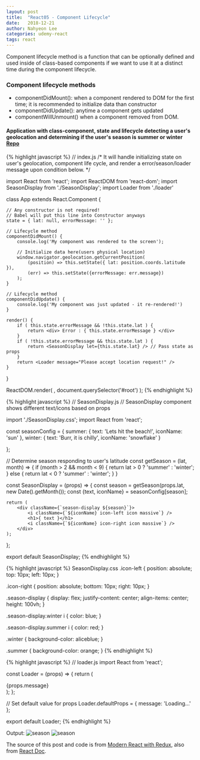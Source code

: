 ```yaml
---
layout: post
title:  "React05 - Component Lifecycle"
date:   2018-12-21
author: Nahyeon Lee
categories: udemy-react
tags: react
---
```

Component lifecycle method is a function that can be optionally defined and used inside of class-based components if we want to use it at a distinct time during the component lifecycle.

### Component lifecycle methods
* componentDidMount(): when a component rendered to DOM for the first time; it is recommended to initialize data than constructor 
* componentDidUpdate(): anytime a component gets updated 
* componentWillUnmount() when a component removed from DOM. 

#### Application with class-component, state and lifecycle detecting a user's geolocation and determining if the user's season is summer or winter [Repo][app-repo]
{% highlight javascript  %}
// index.js
/* It will handle initializing state on user's geolocation, 
component life cycle, and render a error/season/loader message upon condition below. */

import React from 'react';
import ReactDOM from 'react-dom';
import SeasonDisplay from './SeasonDisplay';
import Loader from './loader'

class App extends React.Component {

    // Any constructor is not required!
    // Babel will put this line into Constructor anyways
    state = { lat: null, errorMessage: '' }; 

    // Lifecycle method
    componentDidMount() {
        console.log('My component was rendered to the screen');
        
        // Initialize data here(users physical location)
        window.navigator.geolocation.getCurrentPosition(
            (position) => this.setState({ lat: position.coords.latitude }), 
            (err) => this.setState({errorMessage: err.message})
        );
    }

    // Lifecycle method
    componentDidUpdate() {
        console.log('My component was just updated - it re-rendered!')
    }
    
    render() {
        if ( this.state.errorMessage && !this.state.lat ) {
            return <div> Error : { this.state.errorMessage } </div>
        }
        if ( !this.state.errorMessage && this.state.lat ) {
            return <SeasonDisplay let={this.state.lat} /> // Pass state as props
        }
        return <Loader message="Please accept location request!" />
    }
}

ReactDOM.render(
    <App />,
    document.querySelector('#root')
);
{% endhighlight %}

{% highlight javascript  %}
// SeasonDisplay.js
// SeasonDisplay component shows different text/icons based on props

import './SeasonDisplay.css';
import React from 'react';

const seasonConfig = {
    summer: {
        text: 'Lets hit the beach!',
        iconName: 'sun'
    },
    winter: {
        text: 'Burr, it is chilly',
        iconName: 'snowflake'
    }

};

// Determine season responding to user's latitude
const getSeason = (lat, month) => {
    if (month > 2 && month < 9) {
       return lat > 0 ? 'summer' : 'winter'; 
    } else {
       return lat < 0 ? 'summer' : 'winter'; 
    }
}

const SeasonDisplay = (props) => {
    const season = getSeason(props.lat, new Date().getMonth());
    const {text, iconName} = seasonConfig[season];

    return (
        <div className={`season-display ${season}`}>
            <i className={`${iconName} icon-left icon massive`} />
            <h1>{ text }</h1>
            <i className={`${iconName} icon-right icon massive`} />
        </div>
    );
};

export default SeasonDisplay;
{% endhighlight %}

{% highlight javascript  %}
SeasonDisplay.css
.icon-left {
    position: absolute;
    top: 10px;
    left: 10px;
}

.icon-right {
    position: absolute;
    bottom: 10px;
    right: 10px;
}

.season-display {
    display: flex;
    justify-content: center;
    align-items: center;
    height: 100vh;
}

.season-display.winter i {
    color: blue;
}

.season-display.summer i {
    color: red;
}

.winter {
    background-color: aliceblue;
}

.summer {
    background-color: orange;
}
{% endhighlight %}


{% highlight javascript  %}
// loader.js 
import React from 'react';

const Loader = (props) => {
    return (
        <div className="ui active dimmer">
            <div className="ui big text loader">{props.message}</div>
        </div>
    );
};

// Set default value for props
Loader.defaultProps = {
    message: 'Loading...'
};

export default Loader;
{% endhighlight %}


Output:
<img src="{{ '/assets/img/posts/2018-12-21-season-1.png' }}" alt="season">
<img src="{{ '/assets/img/posts/2018-12-21-season-2.png' }}" alt="season"> 

The source of this post and code is from [Modern React with Redux][udemy-react], also from [React Doc][react-doc].

[app-repo]: https://github.com/nh0627/udemy-react-redux/tree/master/04.seasons
[udemy-react]: https://www.udemy.com/react-redux/
[react-doc]: https://reactjs.org/docs/getting-started.html
